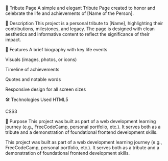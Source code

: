 🌟 Tribute Page
A simple and elegant Tribute Page created to honor and celebrate the life and achievements of [Name of the Person].

📌 Description
This project is a personal tribute to [Name], highlighting their contributions, milestones, and legacy. The page is designed with clean aesthetics and informative content to reflect the significance of their impact.

🚀 Features
A brief biography with key life events

Visuals (images, photos, or icons)

Timeline of achievements

Quotes and notable words

Responsive design for all screen sizes

🛠️ Technologies Used
HTML5

CSS3 

🎯 Purpose
This project was built as part of a web development learning journey (e.g., FreeCodeCamp, personal portfolio, etc.). It serves both as a tribute and a demonstration of foundational frontend development skills.


This project was built as part of a web development learning journey (e.g., FreeCodeCamp, personal portfolio, etc.). It serves both as a tribute and a demonstration of foundational frontend development skills.
